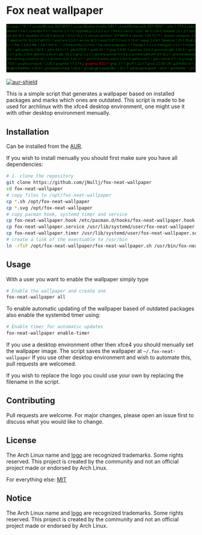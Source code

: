 # Fox neat wallpaper

![Banner](readme_pictures/banner.png)

[![aur-shield](https://img.shields.io/aur/version/fox-neat-wallpaper?style=flat-square)](https://aur.archlinux.org/packages/fox-neat-wallpaper)

This is a simple script that generates a wallpaper based on installed packages and marks which ones are outdated.
This script is made to be used for archlinux with the xfce4 desktop environment, one might use it with other desktop environment menually.

## Installation

Can be installed from the [AUR](https://aur.archlinux.org/packages/fox-neat-wallpaper).

If you wish to install menually you should first make sure you have all dependencies:

```bash
# 1. clone the repository
git clone https://github.com/jNullj/fox-neat-wallpaper
cd fox-neat-wallpaper
# copy files to /opt/fox-neat-wallpaper
cp *.sh /opt/fox-neat-wallpaper
cp *.svg /opt/fox-neat-wallpaper
# copy pacman hook, systemd timer and service
cp fox-neat-wallpaper.hook /etc/pacman.d/hooks/fox-neat-wallpaper.hook
cp fox-neat-wallpaper.service /usr/lib/systemd/user/fox-neat-wallpaper.service
cp fox-neat-wallpaper.timer /usr/lib/systemd/user/fox-neat-wallpaper.service
# create a link of the exectuable to /usr/bin
ln -rTsF /opt/fox-neat-wallpaper/fox-neat-wallpaper.sh /usr/bin/fox-neat-wallpaper
```

## Usage

With a user you want to enable the wallpaper simply type
```bash
# Enable the wallpaper and create one
fox-neat-wallpaper all
```

To enable automatic updating of the wallpaper based of outdated packages also enable the systembd timer using:
```bash
# Enable timer for automatic updates
fox-neat-wallpaper enable-timer
```

If you use a desktop environment other then xfce4 you should menually set the wallpaper image. The script saves the wallpaper at `~/.fox-neat-wallpaper`
If you use other desktop environment and wish to automate this, pull requests are welcomed.

If you wish to replace the logo you could use your own by replacing the filename in the script.

## Contributing

Pull requests are welcome. For major changes, please open an issue first to discuss what you would like to change.

## License

The Arch Linux name and [logo](logo.svg) are recognized trademarks. Some rights reserved.
This project is created by the community and not an official project made or endorsed by Arch Linux.

For everything else: [MIT](LICENSE)

## Notice

The Arch Linux name and [logo](logo.svg) are recognized trademarks. Some rights reserved.
This project is created by the community and not an official project made or endorsed by Arch Linux.
